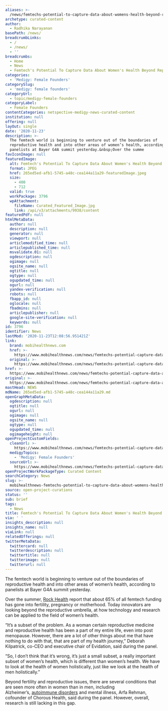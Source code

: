 ```yaml
---
aliases: >-
  /news/femtechs-potential-to-capture-data-about-womens-health-beyond-reproduction
archetype: curated-content
author:
  - Radhika Narayanan
basePath: /news/
breadcrumbLinks:
  - /
  - /news/
  - ''
breadcrumbs:
  - Home
  - News
  - Femtech's Potential To Capture Data About Women's Health Beyond Reproduction
categories:
  - 'Medigy: Female Founders'
categorySlug:
  - 'medigy: female founders'
categoryUrl:
  - topic/medigy-female-founders
categoryLabel:
  - Female Founders
contentCategories: netspective-medigy-news-curated-content
institution: null
offering: null
layOut: single
date: '2020-11-23'
description: >-
  The femtech world is beginning to venture out of the boundaries of
  reproductive health and into other areas of women’s health, according to
  panelists at Bayer G4A summit yesterday.&nbsp;Over the summe
favIconImage: null
featuredImage:
  alt: Femtech's Potential To Capture Data About Women's Health Beyond Reproduction
  format: JPEG
  href: 265ed5ed-afb1-5745-a48c-cea144a11a29-featuredImage.jpeg
  size:
    - 400
    - 712
  valid: true
  workPackage: 3796
  wpAttachment:
    fileName: Curated_Featured_Image.jpg
    link: /api/v3/attachments/9938/content
featuredPdf: null
htmlMetaData:
  author: null
  description: null
  generator: null
  viewport: null
  articlemodified_time: null
  articlepublished_time: null
  msvalidate.01: null
  ogdescription: null
  ogimage: null
  ogsite_name: null
  ogtitle: null
  ogtype: null
  ogupdated_time: null
  ogurl: null
  yandex-verification: null
  robots: null
  fbapp_id: null
  oglocale: null
  fbadmins: null
  articlepublisher: null
  google-site-verification: null
  keywords: null
id: 3796
identifier: News
lastMod: '2020-11-23T12:08:56.951421Z'
link:
  brand: mobihealthnews.com
  href: >-
    https://www.mobihealthnews.com/news/femtechs-potential-capture-data-about-womens-health-beyond-reproduction
  original: >-
    https://www.mobihealthnews.com/news/femtechs-potential-capture-data-about-womens-health-beyond-reproduction
href: >-
  https://www.mobihealthnews.com/news/femtechs-potential-capture-data-about-womens-health-beyond-reproduction
original: >-
  https://www.mobihealthnews.com/news/femtechs-potential-capture-data-about-womens-health-beyond-reproduction
mastHead: NEWS
mdName: 265ed5ed-afb1-5745-a48c-cea144a11a29.md
openGraphMetaData:
  ogdescription: null
  ogtitle: null
  ogurl: null
  ogimage: null
  ogsite_name: null
  ogtype: null
  ogupdated_time: null
  ogimageheight: null
openProjectCustomFields:
  cleanUrl: >-
    https://www.mobihealthnews.com/news/femtechs-potential-capture-data-about-womens-health-beyond-reproduction
  medigyTopics:
    - 'Medigy: Female Founders'
  sourceUrl: >-
    https://www.mobihealthnews.com/news/femtechs-potential-capture-data-about-womens-health-beyond-reproduction
openProjectWorkPackageType: Curated Content
searchCategory: News
slug: >-
  mobihealthnews-femtechs-potential-to-capture-data-about-womens-health-beyond-reproduction
source: open-project-curations
status: ''
sub: brief
tags:
  - News
title: Femtech's Potential To Capture Data About Women's Health Beyond Reproduction
via: ' '
insights_description: null
insights_name: null
viaLink: null
relatedOfferings: null
twitterMetaData:
  twittercard: null
  twitterdescription: null
  twittertitle: null
  twitterimage: null
  twitterurl: null
---
```

<p>The femtech world is beginning to venture out of the boundaries of reproductive health and into other areas of women’s health, according to panelists at Bayer G4A summit yesterday.&nbsp;</p><p>Over the summer,&nbsp;<a href="https://www.mobihealthnews.com/news/femtech-market-has-unmet-segments-despite-industry-growth-report-says">Rock Health</a>&nbsp;report that about 65% of all femtech funding has gone into fertility, pregnancy or motherhood. Today innovators are looking beyond the reproductive umbrella, at how technology and research can be applied to the field of women’s health.&nbsp;&nbsp;</p><p>“It’s a subset of the problem. As a woman certain reproductive medicine and reproductive health has been a part of my entire life, even into post menopause. However, there are a lot of other things about me that have nothing to do with that, that are part of my health journey,” Deborah Kilpatrick, co-CEO and executive chair of Evidation, said during the panel.&nbsp;&nbsp;</p><p>“So, I don’t think that it’s wrong, it’s just a small subset, a really important subset of women’s health, which is different than women’s health. We have to look at the health of women holistically, just like we look at the health of men holistically.”</p><p>Beyond fertility and reproductive issues, there are several conditions that are seen more often in women than in men, including Alzheimer’s,&nbsp;<a href="https://intermountainhealthcare.org/blogs/topics/live-well/2019/11/why-women-have-more-autoimmune-diseases/#:~:text=Far%20more%20women%20than%20men%20have%20autoimmune%20diseases&amp;text=Bakewell.,women%20are%20still%20affected%20more.">autoimmune disorders</a>&nbsp;and mental illness,&nbsp;Arfa Rehman, cofounder of Chorous Health,&nbsp;said during the panel. However, overall, research is still lacking in this gap.&nbsp;</p>